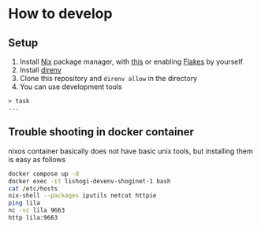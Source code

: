 # How to develop

## Setup

1. Install [Nix](https://nixos.org/) package manager, with [this](https://github.com/DeterminateSystems/nix-installer) or enabling [Flakes](https://nixos.wiki/wiki/Flakes) by yourself
1. Install [direnv](https://github.com/direnv/direnv)
1. Clone this repository and `direnv allow` in the directory
1. You can use development tools

```console
> task
...
```

## Trouble shooting in docker container

nixos container basically does not have basic unix tools, but installing them is easy as follows

```bash
docker compose up -d
docker exec -it lishogi-devenv-shoginet-1 bash
cat /etc/hosts
nix-shell --packages iputils netcat httpie
ping lila
nc -vz lila 9663
http lila:9663
```
